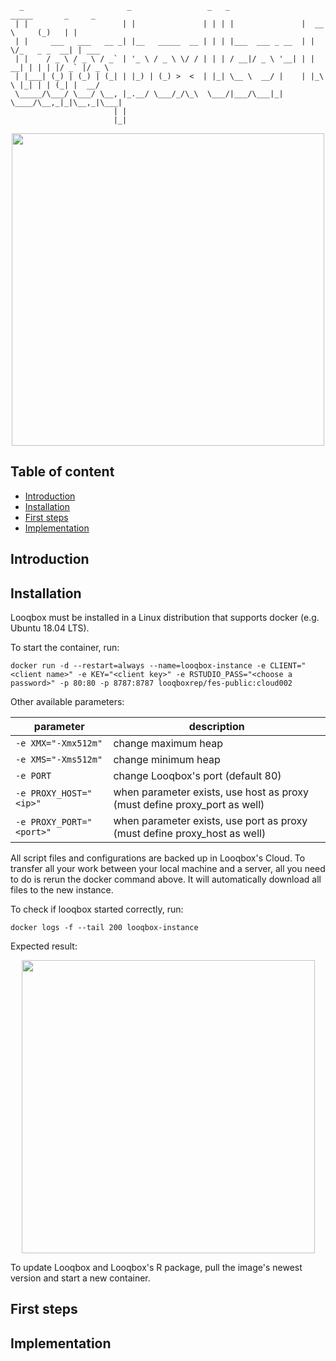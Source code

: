 ```
  _                       _                 _   _                 _____       _     _      
 | |                     | |               | | | |               |  __ \     (_)   | |     
 | |     ___   ___   __ _| |__   _____  __ | | | |___  ___ _ __  | |  \/_   _ _  __| | ___ 
 | |    / _ \ / _ \ / _` | '_ \ / _ \ \/ / | | | / __|/ _ \ '__| | | __| | | | |/ _` |/ _ \
 | |___| (_) | (_) | (_| | |_) | (_) >  <  | |_| \__ \  __/ |    | |_\ \ |_| | | (_| |  __/
 \_____/\___/ \___/ \__, |_.__/ \___/_/\_\  \___/|___/\___|_|     \____/\__,_|_|\__,_|\___|
                       | |                                                                 
                       |_| 
```

<p align="center">
  <img src="https://s3-sa-east-1.amazonaws.com/looqbox/github-images/question.gif" width="500">
</p>


## Table of content
- [Introduction](#introduction)
- [Installation](#installation)
- [First steps](#first-steps)
- [Implementation](#implementation)

## Introduction

## Installation

Looqbox must be installed in a Linux distribution that supports docker (e.g. Ubuntu 18.04 LTS).

To start the container, run:
```
docker run -d --restart=always --name=looqbox-instance -e CLIENT="<client name>" -e KEY="<client key>" -e RSTUDIO_PASS="<choose a password>" -p 80:80 -p 8787:8787 looqboxrep/fes-public:cloud002
```

Other available parameters:

|parameter|description|
|------|------|
|```-e XMX="-Xmx512m"```|change maximum heap|
|```-e XMS="-Xms512m"```|change minimum heap|
|```-e PORT```|change Looqbox's port (default 80)|
|```-e PROXY_HOST="<ip>"```|when parameter exists, use host as proxy (must define proxy_port as well)|
|```-e PROXY_PORT="<port>"```|when parameter exists, use port as proxy (must define proxy_host as well)|

All script files and configurations are backed up in Looqbox's Cloud. To transfer all your work between your local machine and a server, all you need to do is rerun the docker command above. It will automatically download all files to the new instance.

To check if looqbox started correctly, run: 
```
docker logs -f --tail 200 looqbox-instance
```
Expected result:
<p align="center">
  <img src="https://s3-sa-east-1.amazonaws.com/looqbox/github-images/logs-successful-start.png" width="469">
</p>



To update Looqbox and Looqbox's R package, pull the image's newest version and start a new container.



## First steps

## Implementation
